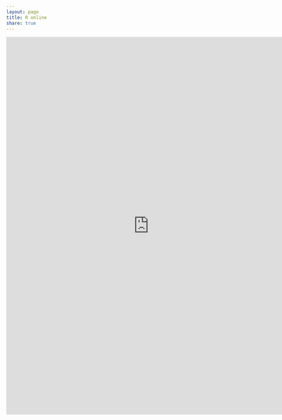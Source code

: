 ```yaml
---
layout: page
title: R online
share: true
---
```


<iframe width='150%' height='1000' src='http://r-fiddle.org/#/embed/eYsWfghB/1' allowfullscreen='allowfullscreen' frameborder='0'></iframe>
